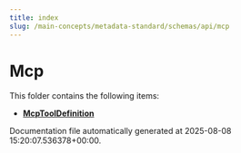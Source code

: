 ```yaml
---
title: index
slug: /main-concepts/metadata-standard/schemas/api/mcp
---
```


# Mcp

This folder contains the following items:

- [**McpToolDefinition**](/main-concepts/metadata-standard/schemas/api/mcp/mcptooldefinition)


Documentation file automatically generated at 2025-08-08 15:20:07.536378+00:00.
